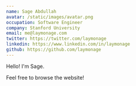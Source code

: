 ```yaml
---
name: Sage Abdullah
avatar: /static/images/avatar.png
occupation: Software Engineer
company: Stanford University
email: me@laymonage.com
twitter: https://twitter.com/laymonage
linkedin: https://www.linkedin.com/in/laymonage
github: https://github.com/laymonage
---
```


Hello! I'm Sage.

Feel free to browse the website!
